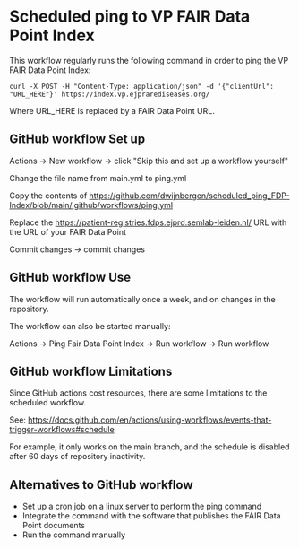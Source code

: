 # Scheduled ping to VP FAIR Data Point Index

This workflow regularly runs the following command in order to ping the VP FAIR Data Point Index:

```
curl -X POST -H "Content-Type: application/json" -d '{"clientUrl": "URL_HERE"}' https://index.vp.ejprarediseases.org/
```

Where URL_HERE is replaced by a FAIR Data Point URL.

## GitHub workflow Set up
Actions -> New workflow -> click "Skip this and set up a workflow yourself"

Change the file name from main.yml to ping.yml

Copy the contents of https://github.com/dwijnbergen/scheduled_ping_FDP-Index/blob/main/.github/workflows/ping.yml

Replace the https://patient-registries.fdps.ejprd.semlab-leiden.nl/ URL with the URL of your FAIR Data Point

Commit changes -> commit changes

## GitHub workflow Use
The workflow will run automatically once a week, and on changes in the repository.

The workflow can also be started manually:

Actions -> Ping Fair Data Point Index -> Run workflow -> Run workflow

## GitHub workflow Limitations
Since GitHub actions cost resources, there are some limitations to the scheduled workflow.

See: https://docs.github.com/en/actions/using-workflows/events-that-trigger-workflows#schedule

For example, it only works on the main branch, and the schedule is disabled after 60 days of repository inactivity.

## Alternatives to GitHub workflow
- Set up a cron job on a linux server to perform the ping command
- Integrate the command with the software that publishes the FAIR Data Point documents
- Run the command manually
